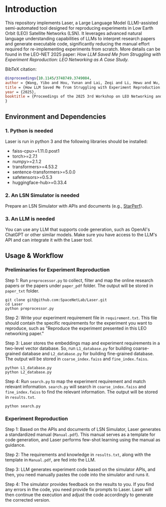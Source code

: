 # Introduction

This repository implements Laser, a Large Language Model (LLM)-assisted semi-automated tool designed for reproducing experiments in Low Earth Orbit (LEO) Satellite Networks (LSN). It leverages advanced natural language understanding capabilities of LLMs to interpret research papers and generate executable code, significantly reducing the manual effort required for re-implementing experiments from scratch. More details can be found in the LEO-NET 2025 paper: *How LLM Saved Me from Struggling with Experiment Reproduction: LEO Networking as A Case Study.*



BibTeX citation:
```bibtex
@inproceedings{10.1145/3748749.3749084,
author = {Wang, Yibo and Hou, Yunan and Lai, Zeqi and Li, Hewu and Wu, Qian and Liu, Jun and Li, Yuanjie and Xie, Xin and Han, Zhifeng},
title = {How LLM Saved Me from Struggling with Experiment Reproduction: LEO Networking as A Case Study},
year = {2025},
booktitle = {Proceedings of the 2025 3rd Workshop on LEO Networking and Communication}
}
```




## Environment and Dependencies

### 1. Python is needed

Laser is run in python 3 and the following libraries should be installed:

- faiss-cpu>=1.11.0.post1
- torch>=2.7.1
- numpy>=2.1.2
- transformers>=4.53.2
- sentence-transformers>=5.0.0
- safetensors>=0.5.3
- huggingface-hub>=0.33.4


### 2. An LSN Simulator is needed

Prepare an LSN Simulator with APIs and documents (e.g., [StarPerf](https://github.com/SpaceNetLab/StarPerf_Simulator)).



### 3. An LLM is needed

You can use any LLM that supports code generation, such as OpenAI's ChatGPT or other similar models. Make sure you have access to the LLM's API and can integrate it with the Laser tool.


## Usage & Workflow

### Preliminaries for Experiment Reproduction

Step 1: Run `preprocessor.py` to collect, filter and map the online research papers or the papers under `paper_pdf` folder. The output will be stored in `paper_txt` folder.
```shell
git clone git@github.com:SpaceNetLab/Laser.git
cd Laser
python preprocessor.py
```


Step 2: Write your experiment requirement file in `requirement.txt`. This file should contain the specific requirements for the experiment you want to reproduce, such as "Reproduce the experiment presented in this LEO networking paper."

Step 3: Laser stores the embeddings map and experiment requirements in a two-level vector database.
So, run `L1_database.py` for building coarse-grained database and `L2_database.py` for building fine-grained database. The output will be stored in `coarse_index.faiss` and `fine_index.faiss`.
```shell
python L1_database.py
python L2_database.py
```

Step 4: Run `search.py` to map the experiment requirement and match relevant information. `search.py` will search in `coarse_index.faiss` and `fine_index.faiss` to find the relevant information. The output will be stored in `results.txt`.
```shell
python search.py
```

### Experiment Reproduction

Step 1: Based on the APIs and documents of LSN Simulator, Laser generates a standardized manual (`Manual.pdf`). This manual serves as a template for code generation, and Laser performs few-shot learning using the manual as guidance.

Step 2: The requirements and knowledge in `results.txt`, along with the template in `Manual.pdf`, are fed into the LLM.

Step 3: LLM generates experiment code based on the simulator APIs, and then, you need manually pastes the code into the simulator and runs it. 

Step 4: The simulator provides feedback on the results to you. If you find any errors in the code, you need provide fix prompts to Laser. Laser will then continue the execution and adjust the code accordingly to generate the corrected version.


